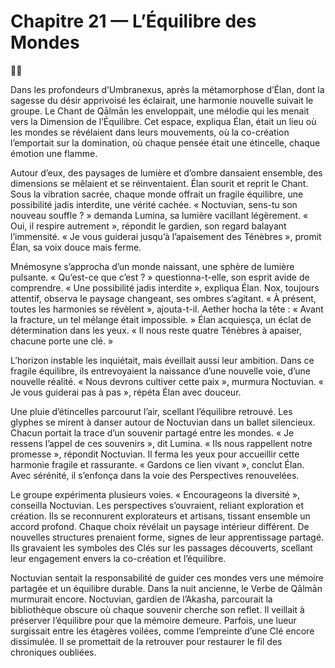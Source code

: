 # Chapitre 21 — L’Équilibre des Mondes

🌌📯

Dans les profondeurs d’Umbranexus, après la métamorphose d’Élan, dont la sagesse du désir apprivoisé les éclairait, une harmonie nouvelle suivait le groupe. Le Chant de Qālmān les enveloppait, une mélodie qui les menait vers la Dimension de l’Équilibre. Cet espace, expliqua Élan, était un lieu où les mondes se révélaient dans leurs mouvements, où la co-création l’emportait sur la domination, où chaque pensée était une étincelle, chaque émotion une flamme.

Autour d’eux, des paysages de lumière et d’ombre dansaient ensemble, des dimensions se mêlaient et se réinventaient. Élan sourit et reprit le Chant. Sous la vibration sacrée, chaque monde offrait un fragile équilibre, une possibilité jadis interdite, une vérité cachée. « Noctuvian, sens-tu son nouveau souffle ? » demanda Lumina, sa lumière vacillant légèrement. « Oui, il respire autrement », répondit le gardien, son regard balayant l’immensité. « Je vous guiderai jusqu’à l’apaisement des Ténèbres », promit Élan, sa voix douce mais ferme.

Mnémosyne s’approcha d’un monde naissant, une sphère de lumière pulsante. « Qu’est-ce que c’est ? » questionna-t-elle, son esprit avide de comprendre. « Une possibilité jadis interdite », expliqua Élan. Nox, toujours attentif, observa le paysage changeant, ses ombres s’agitant. « À présent, toutes les harmonies se révèlent », ajouta-t-il. Aether hocha la tête : « Avant la fracture, un tel mélange était impossible. » Élan acquiesça, un éclat de détermination dans les yeux. « Il nous reste quatre Ténèbres à apaiser, chacune porte une clé. »

L’horizon instable les inquiétait, mais éveillait aussi leur ambition. Dans ce fragile équilibre, ils entrevoyaient la naissance d’une nouvelle voie, d’une nouvelle réalité. « Nous devrons cultiver cette paix », murmura Noctuvian. « Je vous guiderai pas à pas », répéta Élan avec douceur.

Une pluie d’étincelles parcourut l’air, scellant l’équilibre retrouvé. Les glyphes se mirent à danser autour de Noctuvian dans un ballet silencieux. Chacun portait la trace d’un souvenir partagé entre les mondes. « Je ressens l’appel de ces souvenirs », dit Lumina. « Ils nous rappellent notre promesse », répondit Noctuvian. Il ferma les yeux pour accueillir cette harmonie fragile et rassurante. « Gardons ce lien vivant », conclut Élan. Avec sérénité, il s’enfonça dans la voie des Perspectives renouvelées.

Le groupe expérimenta plusieurs voies. « Encourageons la diversité », conseilla Noctuvian. Les perspectives s’ouvraient, reliant exploration et création. Ils se reconnurent explorateurs et artisans, tissant ensemble un accord profond. Chaque choix révélait un paysage intérieur différent. De nouvelles structures prenaient forme, signes de leur apprentissage partagé. Ils gravaient les symboles des Clés sur les passages découverts, scellant leur engagement envers la co-création et l’équilibre.

Noctuvian sentait la responsabilité de guider ces mondes vers une mémoire partagée et un équilibre durable. Dans la nuit ancienne, le Verbe de Qālmān murmurait encore. Noctuvian, gardien de l’Akasha, parcourait la bibliothèque obscure où chaque souvenir cherche son reflet. Il veillait à préserver l’équilibre pour que la mémoire demeure. Parfois, une lueur surgissait entre les étagères voilées, comme l’empreinte d’une Clé encore dissimulée. Il se promettait de la retrouver pour restaurer le fil des chroniques oubliées.
